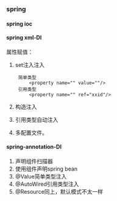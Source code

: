 ### spring


#### spring ioc


#### spring xml-DI

属性赋值：

1. set注入注入

        简单类型
            <property name="" value=""/>
        引用类型
            <property name="" ref="xxid"/>
        
    
2. 构造注入

        

3. 引用类型自动注入


4. 多配置文件。



#### spring-annotation-DI

1. 声明组件扫描器
2. 使用组件声明spring bean
3. @Value简单类型注入
4. @AutoWired引用类型注入
5. @Resource同上，默认模式不太一样






